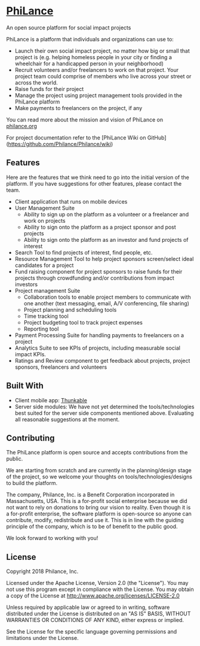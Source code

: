 # [PhiLance](http://philance.org)
An open source platform for social impact projects

PhiLance is a platform that individuals and organizations can use to:
* Launch their own social impact project, no matter how big or small that project is (e.g. helping homeless people in your city or finding a wheelchair for a handicapped person in your neighborhood)
* Recruit volunteers and/or freelancers to work on that project. Your project team could comprise of members who live across your street or across the world.
* Raise funds for their project
* Manage the project using project management tools provided in the PhiLance platform
* Make payments to freelancers on the project, if any

You can read more about the mission and vision of PhiLance on [philance.org](http://philance.org)

For project documentation refer to the [PhiLance Wiki on GitHub] (https://github.com/Philance/Philance/wiki)

## Features
Here are the features that we think need to go into the initial version of the platform. If you have suggestions for other features, please contact the team.
* Client application that runs on mobile devices
* User Management Suite
  * Ability to sign up on the platform as a volunteer or a freelancer and work on projects
  * Ability to sign onto the platform as a project sponsor and post projects
  * Ability to sign onto the platform as an investor and fund projects of interest
* Search Tool to find projects of interest, find people, etc.
* Resource Management Tool to help project sponsors screen/select ideal candidates for a project
* Fund raising component for project sponsors to raise funds for their projects through crowdfunding and/or contributions from impact investors
* Project management Suite
  * Collaboration tools to enable project members to communicate with one another (text messaging, email, A/V conferencing, file sharing)
  * Project planning and scheduling tools
  * Time tracking tool
  * Project budgeting tool to track project expenses
  * Reporting tool
* Payment Processing Suite for handling payments to freelancers on a project
* Analytics Suite to see KPIs of projects, including measurable social impact KPIs.
* Ratings and Review component to get feedback about projects, project sponsors, freelancers and volunteers

## Built With
* Client mobile app: [Thunkable](https://thunkable.com/#/)
* Server side modules: We have not yet determined the tools/technologies best suited for the server side components mentioned above. Evaluating all reasonable suggestions at the moment.

## Contributing
The PhiLance platform is open source and accepts contributions from the public.

We are starting from scratch and are currently in the planning/design stage of the project, so we welcome your thoughts on tools/technologies/designs to build the platform.

The company, Philance, Inc. is a Benefit Corporation incorporated in Massachusetts, USA. This is a for-profit social enterprise because we did not want to rely on donations to bring our vision to reality. Even though it is a for-profit enterprise, the software platform is open-source so anyone can contribute, modify, redistribute and use it. This is in line with the guiding principle of the company, which is to be of benefit to the public good.

We look forward to working with you!

## License
Copyright 2018 Philance, Inc.

Licensed under the Apache License, Version 2.0 (the "License").
You may not use this program except in compliance with the License.
You may obtain a copy of the License at http://www.apache.org/licenses/LICENSE-2.0

Unless required by applicable law or agreed to in writing, software distributed under the License is distributed on an "AS IS" BASIS, WITHOUT WARRANTIES OR CONDITIONS OF ANY KIND, either express or implied.

See the License for the specific language governing permissions and limitations under the License.
